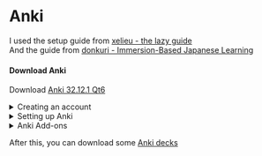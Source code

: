 Anki
===

I used the setup guide from [xelieu - the lazy guide](https://xelieu.github.io/jp-lazy-guide/setupAnki/)  
And the guide from [donkuri - Immersion-Based Japanese Learning](https://donkuri.github.io/learn-japanese/setup/#installing-anki)

#### Download Anki

Download [Anki 32.12.1 Qt6](https://apps.ankiweb.net/)

<details>
<summary>Creating an account</summary>

You technically don't need a Anki account. <br>
The account is only for syncing and backuping your decks and data. <br>
If you click on sinc, Anki will check your current data with the data storet on [AnkiWeb](https://ankiweb.net/about)

</details>
<details>
<summary>Setting up Anki</summary>

note: <br>
If you used anki a lot before and you like the v2 schedular, you don't need to change to FSRS. <br>
FSRS is a new algorithm for scheduling reviews. It's highly recommented to use the new scheduler <br>
[but don't forget to do a backup of your deck, just in case].

Go to: <br>
- Tools
- Preferences
- Review
- Delete `Answer keys` for `Hard` and `Easy`
- Make sure `Past clipboard images as PNG` is **not** checked

Click on the `⚙` next to a deck
- click on `option`
- scroll to the bottom and enable FSRS
- apply the following options from the pictures

<img src="images/deck_options_1.png" width="350"/> <br>
<img src="images/deck_options_2.png" width="350"/> <br>
<img src="images/deck_options_3.png" width="350"/> <br>

#### Change settings to your liking

If you are writing Kanji down, while reviewing, <br>
you sould adjust some parameteres. <br>
This depents on how long you need to write down the kanji <br> 
and than reviewing it: <br>
- `Learning steps`: eg. 2m 5m 1h
- `Maximum answer seconds` eg. 120

You may also change the display order:
- `New/review order`
- `Interday learning/review order`


</details>
<details>
<summary>Anki Add-ons</summary>

#### Why do I need Add-ons?
If you want to mine vocabularies, it takes a good amount of time to create a new card. <br>
You would need to configure a note type for Anki, defining fields, and the font and back template, and the style for the note type. <br>
After that, you can add cards to your deck, but you need to do this manually. <br>
With add-ons, you can automate the process of adding a new card to Anki. <br>
[See](XXX)

note: <br>
Please read the description for [AJT Mortician](https://ankiweb.net/shared/info/1255924302) on the add-on page. <br>
You don't need to install the [Local Audio Server for Yomichan](https://ankiweb.net/shared/info/1045800357). 
It only speeds up the process of getting the audio for a word. <br>
See more under [mining](XXX):

Highly recommended: <br>
[AJT Japanese](https://ankiweb.net/shared/info/1344485230) Number: `1344485230` <br>
[AJT Mortician](https://ankiweb.net/shared/info/1255924302) Number: `1255924302` <br>
[AnkiConnect](https://ankiweb.net/shared/info/2055492159) Number: `2055492159` <br>
[Yomichan Forvo Server](https://ankiweb.net/shared/info/580654285) Number: `580654285` <br>
[FSRS4Anki Helper](https://ankiweb.net/shared/info/759844606) Number: `759844606`


recommended: <br>
[Review Heatmap](https://ankiweb.net/shared/info/1771074083) Number: `1771074083` <br>
[Local Audio Server for Yomichan](https://ankiweb.net/shared/info/1045800357) Number: `1045800357` <br>
[Generate Batch Audio](https://ankiweb.net/shared/info/1156270186) Number: `1156270186` <br>
[Batch Editing](https://ankiweb.net/shared/info/291119185) Number: `291119185`


Optional: <br>
[More Overview Stats 2.1](https://ankiweb.net/shared/info/738807903) Number: `738807903` <br>
[Pass/Fail](https://ankiweb.net/shared/info/876946123) Number: `876946123` <br>
[Progress Graphs and Stats](https://ankiweb.net/shared/info/266436365) Number: `266436365` <br>
[Study Time Stats](https://ankiweb.net/shared/info/1247171202) Number: `1247171202` <br>


</details>

After this, you can download some [Anki decks](xxx)
